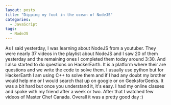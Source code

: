 ```yaml
---
layout: posts
title: "Dipping my foot in the ocean of NodeJS"
categories:
  - JavaScript
tags:
  - NodeJS
---
```

As I said yesterday, I was learning about NodeJS from a youtuber. They were nearly 37 videos in the playlist about NodeJS and I saw 20 of them yesterday and the remaining ones I completed them today around 3:30. And I also started to do questions on HackerEarth. It is a platform where their are questions and we write the code to solve them. I usually use python but for HackerEarth I am using C++ to solve them and if I had any doubt my brother would help me or I would search that up on google or on GeeksforGeeks. It was a bit hard but once you understand it, it's easy. I had my online classes and spoke with my friend after a week or two. After that I watched few videos of Master Chef Canada. Overall it was a pretty good day :)
